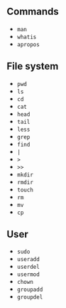 ## Commands
- `man`
- `whatis`
- `apropos`

## File system
- `pwd`
- `ls`
- `cd`
- `cat`
- `head`
- `tail`
- `less`
- `grep`
- `find`
- `|`
- `>`
- `>>`
- `mkdir`
- `rmdir`
- `touch`
- `rm`
- `mv`
- `cp`

## User
- `sudo`
- `useradd`
- `userdel`
- `usermod`
- `chown`
- `groupadd`
- `groupdel`
